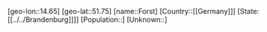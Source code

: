 ﻿---
location: [51.75,14.65]
type: City
tags:
- geo/City


SpocWebEntityId: 12727
isDeleted: false
confidential: public

---
[geo-lon::14.65]
[geo-lat::51.75]
[name::Forst]
[Country::[[Germany]]]
[State:[[../../Brandenburg]]]]
[Population::]
[Unknown::]

